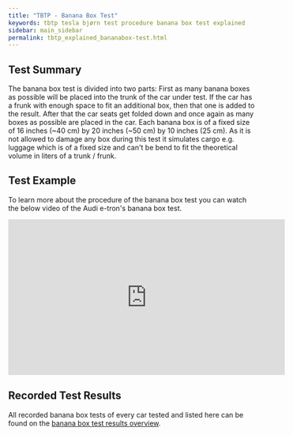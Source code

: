 ```yaml
---
title: "TBTP - Banana Box Test"
keywords: tbtp tesla bjørn test procedure banana box test explained
sidebar: main_sidebar
permalink: tbtp_explained_bananabox-test.html
---
```


## Test Summary
The banana box test is divided into two parts: First as many banana boxes as possible will be placed into the trunk of the car under test. If the car has a frunk with enough space to fit an additional box, then that one is added to the result. After that the car seats get folded down and once again as many boxes as possible are placed in the car. Each banana box is of a fixed size of 16 inches (~40 cm) by 20 inches (~50 cm) by 10 inches (25 cm). As it is not allowed to damage any box during this test it simulates cargo e.g. luggage which is of a fixed size and can't be bend to fit the theoretical volume in liters of a trunk / frunk.

## Test Example
To learn more about the procedure of the banana box test you can watch the below video of the Audi e-tron's banana box test.

<div class="video-container-wrapper"><div style="text-align: center;" class="video-container"><iframe width="560" height="315" src="https://www.youtube-nocookie.com/embed/2IYpsPTTZ_k" frameborder="0" allow="accelerometer; autoplay; encrypted-media; gyroscope; picture-in-picture" allowfullscreen></iframe></div></div>

## Recorded Test Results
All recorded banana box tests of every car tested and listed here can be found on the [banana box test results overview](tbtp-results-bananabox.html).